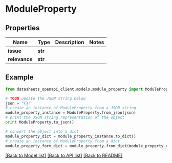 # ModuleProperty


## Properties
Name | Type | Description | Notes
------------ | ------------- | ------------- | -------------
**issue** | **str** |  | 
**relevance** | **str** |  | 

## Example

```python
from datasheets_openapi_client.models.module_property import ModuleProperty

# TODO update the JSON string below
json = "{}"
# create an instance of ModuleProperty from a JSON string
module_property_instance = ModuleProperty.from_json(json)
# print the JSON string representation of the object
print ModuleProperty.to_json()

# convert the object into a dict
module_property_dict = module_property_instance.to_dict()
# create an instance of ModuleProperty from a dict
module_property_form_dict = module_property.from_dict(module_property_dict)
```
[[Back to Model list]](../README.md#documentation-for-models) [[Back to API list]](../README.md#documentation-for-api-endpoints) [[Back to README]](../README.md)


